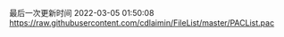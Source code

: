 最后一次更新时间 2022-03-05 01:50:08
https://raw.githubusercontent.com/cdlaimin/FileList/master/PACList.pac


